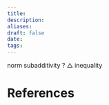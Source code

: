 ```yaml
---
title: 
description: 
aliases: 
draft: false
date: 
tags:
---
```


norm subadditivity ? 
$\triangle \text{ inequality}$


# References
